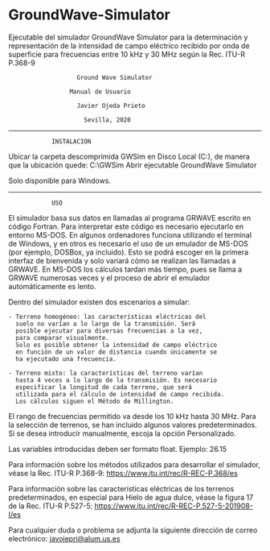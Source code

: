 # GroundWave-Simulator
Ejecutable del simulador GroundWave Simulator para la determinación y representación de la intensidad de campo eléctrico recibido por onda de superficie para frecuencias entre 10 kHz y 30 MHz según la Rec. ITU-R P.368-9

                       Ground Wave Simulator

                     Manual de Usuario

                       Javier Ojeda Prieto

                         Sevilla, 2020

------------------------------------------------------------------
			    INSTALACIÓN

Ubicar la carpeta descomprimida GWSim en Disco Local (C:), de 
manera que la ubicación quede: C:\GWSim
Abrir ejecutable GroundWave Simulator

Solo disponible para Windows.

------------------------------------------------------------------
				USO

El simulador basa sus datos en llamadas al programa GRWAVE escrito
en código Fortran. Para interpretar este código es necesario 
ejecutarlo en entorno MS-DOS. En algunos ordenadores funciona 
utilizando el terminal de Windows, y en otros es necesario el uso
de un emulador de MS-DOS (por ejemplo, DOSBox, ya incluido). Esto 
se podrá escoger en la primera interfaz de bienvenida y solo 
variará cómo se realizan las llamadas a GRWAVE. En MS-DOS los 
cálculos tardan más tiempo, pues se llama a GRWAVE numerosas veces
y el proceso de abrir el emulador automáticamente es lento.

Dentro del simulador existen dos escenarios a simular:

	- Terreno homogéneo: las características eléctricas del
	  suelo no varían a lo largo de la transmisión. Será
	  posible ejecutar para diversas frecuencias a la vez,
	  para comparar visualmente.
	  Solo es posible obtener la intensidad de campo eléctrico
	  en función de un valor de distancia cuando únicamente se
	  ha ejecutado una frecuencia.

	- Terreno mixto: la características del terreno varían
	  hasta 4 veces a lo largo de la transmisión. Es necesario
	  especificar la longitud de cada terreno, que será
	  utilizada para el cálculo de intensidad de campo recibida.
	  Los cálculos siguen el Método de Millington.

El rango de frecuencias permitido va desde los 10 kHz hasta 30 MHz.
Para la selección de terrenos, se han incluido algunos valores
predeterminados. Si se desea introducir manualmente, escoja la
opción Personalizado.

Las variables introducidas deben ser formato float.
Ejemplo: 26.15

Para información sobre los métodos utilizados para desarrollar el
simulador, véase la Rec. ITU-R P.368-9:
https://www.itu.int/rec/R-REC-P.368/es

Para información sobre las características eléctricas de los
terrenos predeterminados, en especial para Hielo de agua dulce,
véase la figura 17 de la Rec. ITU-R P.527-5:
https://www.itu.int/rec/R-REC-P.527-5-201908-I/es

Para cualquier duda o problema se adjunta la siguiente dirección
de correo electrónico: javojepri@alum.us.es

